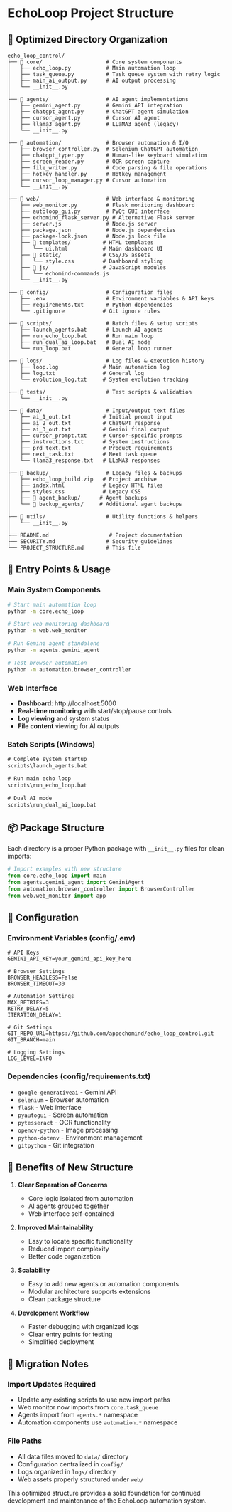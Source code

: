 # EchoLoop Project Structure

## 📁 Optimized Directory Organization

```
echo_loop_control/
├── 📁 core/                    # Core system components
│   ├── echo_loop.py           # Main automation loop
│   ├── task_queue.py          # Task queue system with retry logic
│   ├── main_ai_output.py      # AI output processing
│   └── __init__.py
│
├── 📁 agents/                  # AI agent implementations
│   ├── gemini_agent.py        # Gemini API integration
│   ├── chatgpt_agent.py       # ChatGPT agent simulation
│   ├── cursor_agent.py        # Cursor AI agent
│   ├── llama3_agent.py        # LLaMA3 agent (legacy)
│   └── __init__.py
│
├── 📁 automation/              # Browser automation & I/O
│   ├── browser_controller.py  # Selenium ChatGPT automation
│   ├── chatgpt_typer.py       # Human-like keyboard simulation
│   ├── screen_reader.py       # OCR screen capture
│   ├── file_writer.py         # Code parsing & file operations
│   ├── hotkey_handler.py      # Hotkey management
│   ├── cursor_loop_manager.py # Cursor automation
│   └── __init__.py
│
├── 📁 web/                     # Web interface & monitoring
│   ├── web_monitor.py         # Flask monitoring dashboard
│   ├── autoloop_gui.py        # PyQt GUI interface
│   ├── echomind_flask_server.py # Alternative Flask server
│   ├── server.js              # Node.js server
│   ├── package.json           # Node.js dependencies
│   ├── package-lock.json      # Node.js lock file
│   ├── 📁 templates/          # HTML templates
│   │   └── ui.html           # Main dashboard UI
│   ├── 📁 static/             # CSS/JS assets
│   │   └── style.css         # Dashboard styling
│   ├── 📁 js/                 # JavaScript modules
│   │   └── echomind-commands.js
│   └── __init__.py
│
├── 📁 config/                  # Configuration files
│   ├── .env                   # Environment variables & API keys
│   ├── requirements.txt       # Python dependencies
│   └── .gitignore            # Git ignore rules
│
├── 📁 scripts/                 # Batch files & setup scripts
│   ├── launch_agents.bat      # Launch AI agents
│   ├── run_echo_loop.bat      # Run main loop
│   ├── run_dual_ai_loop.bat   # Dual AI mode
│   └── run_loop.bat           # General loop runner
│
├── 📁 logs/                    # Log files & execution history
│   ├── loop.log              # Main automation log
│   ├── log.txt               # General log
│   └── evolution_log.txt     # System evolution tracking
│
├── 📁 tests/                   # Test scripts & validation
│   └── __init__.py
│
├── 📁 data/                    # Input/output text files
│   ├── ai_1_out.txt          # Initial prompt input
│   ├── ai_2_out.txt          # ChatGPT response
│   ├── ai_3_out.txt          # Gemini final output
│   ├── cursor_prompt.txt     # Cursor-specific prompts
│   ├── instructions.txt      # System instructions
│   ├── prd_text.txt          # Product requirements
│   ├── next_task.txt         # Next task queue
│   └── llama3_response.txt   # LLaMA3 responses
│
├── 📁 backup/                  # Legacy files & backups
│   ├── echo_loop_build.zip   # Project archive
│   ├── index.html            # Legacy HTML files
│   ├── styles.css            # Legacy CSS
│   ├── 📁 agent_backup/      # Agent backups
│   └── 📁 backup_agents/     # Additional agent backups
│
├── 📁 utils/                   # Utility functions & helpers
│   └── __init__.py
│
├── README.md                   # Project documentation
├── SECURITY.md                # Security guidelines
└── PROJECT_STRUCTURE.md       # This file
```

## 🚀 Entry Points & Usage

### Main System Components
```bash
# Start main automation loop
python -m core.echo_loop

# Start web monitoring dashboard
python -m web.web_monitor

# Run Gemini agent standalone
python -m agents.gemini_agent

# Test browser automation
python -m automation.browser_controller
```

### Web Interface
- **Dashboard**: http://localhost:5000
- **Real-time monitoring** with start/stop/pause controls
- **Log viewing** and system status
- **File content** viewing for AI outputs

### Batch Scripts (Windows)
```cmd
# Complete system startup
scripts\launch_agents.bat

# Run main echo loop
scripts\run_echo_loop.bat

# Dual AI mode
scripts\run_dual_ai_loop.bat
```

## 📦 Package Structure

Each directory is a proper Python package with `__init__.py` files for clean imports:

```python
# Import examples with new structure
from core.echo_loop import main
from agents.gemini_agent import GeminiAgent
from automation.browser_controller import BrowserController
from web.web_monitor import app
```

## 🔧 Configuration

### Environment Variables (config/.env)
```env
# API Keys
GEMINI_API_KEY=your_gemini_api_key_here

# Browser Settings
BROWSER_HEADLESS=False
BROWSER_TIMEOUT=30

# Automation Settings
MAX_RETRIES=3
RETRY_DELAY=5
ITERATION_DELAY=1

# Git Settings
GIT_REPO_URL=https://github.com/appechomind/echo_loop_control.git
GIT_BRANCH=main

# Logging Settings
LOG_LEVEL=INFO
```

### Dependencies (config/requirements.txt)
- `google-generativeai` - Gemini API
- `selenium` - Browser automation
- `flask` - Web interface
- `pyautogui` - Screen automation
- `pytesseract` - OCR functionality
- `opencv-python` - Image processing
- `python-dotenv` - Environment management
- `gitpython` - Git integration

## 🎯 Benefits of New Structure

1. **Clear Separation of Concerns**
   - Core logic isolated from automation
   - AI agents grouped together
   - Web interface self-contained

2. **Improved Maintainability**
   - Easy to locate specific functionality
   - Reduced import complexity
   - Better code organization

3. **Scalability**
   - Easy to add new agents or automation components
   - Modular architecture supports extensions
   - Clean package structure

4. **Development Workflow**
   - Faster debugging with organized logs
   - Clear entry points for testing
   - Simplified deployment

## 🔄 Migration Notes

### Import Updates Required
- Update any existing scripts to use new import paths
- Web monitor now imports from `core.task_queue`
- Agents import from `agents.*` namespace
- Automation components use `automation.*` namespace

### File Paths
- All data files moved to `data/` directory
- Configuration centralized in `config/`
- Logs organized in `logs/` directory
- Web assets properly structured under `web/`

This optimized structure provides a solid foundation for continued development and maintenance of the EchoLoop automation system. 